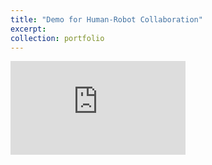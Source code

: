 ```yaml
---
title: "Demo for Human-Robot Collaboration"
excerpt: 
collection: portfolio
---
```


<iframe width="280" height="150" src="https://www.youtube.com/embed/TN1DolmKHbQ?si=FRRYaY-YKDL_P8rS" title="YouTube video player" 
           frameborder="0" allow="accelerometer; autoplay; clipboard-write; encrypted-media; gyroscope; picture-in-picture; 
           web-share" referrerpolicy="strict-origin-when-cross-origin" allowfullscreen></iframe>
